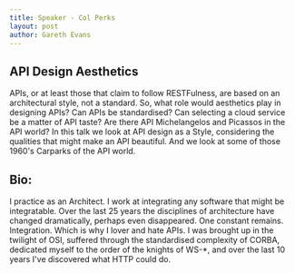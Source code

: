 ```yaml
---
title: Speaker - Col Perks
layout: post
author: Gareth Evans
---
```


## API Design Aesthetics
  
APIs, or at least those that claim to follow RESTFulness, are based on an architectural style, not a standard. So, what role would aesthetics play in designing APIs? Can APIs be standardised? Can selecting a cloud service be a matter of API taste? Are there API Michelangelos and Picassos in the API world? In this talk we look at API design as a Style, considering the qualities that might make an API beautiful. And we look at some of those 1960's Carparks of the API world.

## Bio:
 
I practice as an Architect. I work at integrating any software that might be integratable. Over the last 25 years the disciplines of architecture have changed dramatically, perhaps even disappeared. One constant remains. Integration. Which is why I lover and hate APIs. I was brought up in the twilight of OSI, suffered through the standardised complexity of CORBA, dedicated myself to the order of the knights of WS-*, and over the last 10 years I've discovered what HTTP could do.
